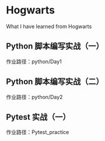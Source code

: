 # Hogwarts   
What I have learned from Hogwarts   
## Python 脚本编写实战（一）     
作业路径：python/Day1    
## Python 脚本编写实战（二）  
作业路径：python/Day2
## Pytest 实战（一）  
作业路径：Pytest_practice